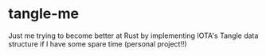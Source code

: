 # tangle-me
Just me trying to become better at Rust by implementing IOTA's Tangle data structure if I have some spare time (personal project!!)

